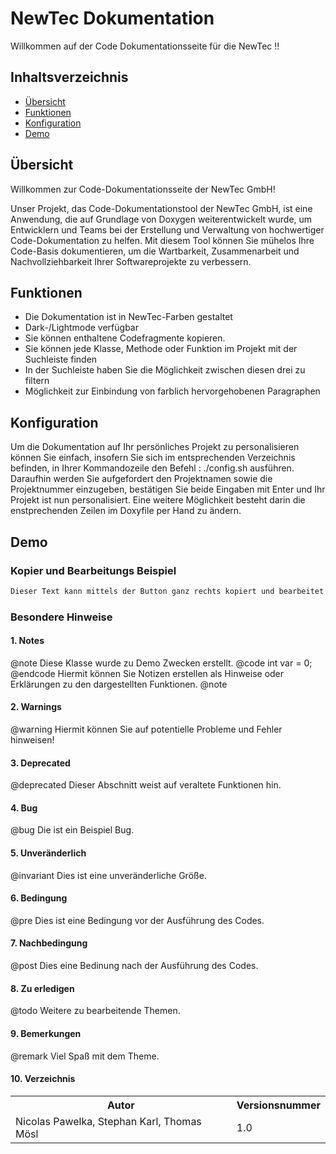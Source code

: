 # NewTec Dokumentation

Willkommen auf der Code Dokumentationsseite für die NewTec !!

## Inhaltsverzeichnis

- [Übersicht](#übersicht)
- [Funktionen](#funktionen)
- [Konfiguration](#konfiguration)
- [Demo](#demo)

## Übersicht
Willkommen zur Code-Dokumentationsseite der NewTec GmbH!

Unser Projekt, das Code-Dokumentationstool der NewTec GmbH, ist eine Anwendung, die auf Grundlage von Doxygen weiterentwickelt wurde, um Entwicklern und Teams bei der Erstellung und Verwaltung von hochwertiger Code-Dokumentation zu helfen. Mit diesem Tool können Sie mühelos Ihre Code-Basis dokumentieren, um die Wartbarkeit, Zusammenarbeit und Nachvollziehbarkeit Ihrer Softwareprojekte zu verbessern.


## Funktionen

- Die Dokumentation ist in NewTec-Farben gestaltet
- Dark-/Lightmode verfügbar
- Sie können enthaltene Codefragmente kopieren.
- Sie können jede Klasse, Methode oder Funktion im Projekt mit der Suchleiste finden
- In der Suchleiste haben Sie die Möglichkeit zwischen diesen drei zu filtern
- Möglichkeit zur Einbindung von farblich hervorgehobenen Paragraphen

## Konfiguration

Um die Dokumentation auf Ihr persönliches Projekt zu personalisieren können Sie einfach, insofern Sie sich im entsprechenden Verzeichnis befinden, in Ihrer Kommandozeile den Befehl : 
./config.sh ausführen. Daraufhin werden Sie aufgefordert 
den Projektnamen sowie die Projektnummer einzugeben, bestätigen Sie beide Eingaben mit Enter und Ihr Projekt ist nun personalisiert. Eine weitere Möglichkeit besteht darin die enstprechenden Zeilen im Doxyfile per Hand zu ändern.

## Demo
### Kopier und Bearbeitungs Beispiel
```html
Dieser Text kann mittels der Button ganz rechts kopiert und bearbeitet werden!
```
### Besondere Hinweise 
#### 1. Notes
@note Diese Klasse wurde zu Demo Zwecken erstellt.
@code int var = 0; @endcode
Hiermit können Sie Notizen erstellen als Hinweise oder Erklärungen zu den dargestellten Funktionen.
@note


#### 2. Warnings
@warning Hiermit können Sie auf potentielle Probleme und Fehler hinweisen! 

    
#### 3. Deprecated
@deprecated Dieser Abschnitt weist auf veraltete Funktionen hin.



#### 4. Bug
@bug Die ist ein Beispiel Bug.



#### 5. Unveränderlich
@invariant Dies ist eine unveränderliche Größe.



#### 6. Bedingung
@pre Dies ist eine Bedingung vor der Ausführung des Codes.


#### 7. Nachbedingung
@post Dies eine Bedinung nach der Ausführung des Codes.


#### 8. Zu erledigen
@todo Weitere zu bearbeitende Themen.


#### 9. Bemerkungen
@remark Viel Spaß mit dem Theme.


#### 10. Verzeichnis
<table>
  <tr>
    <th>Autor</th>
    <th>Versionsnummer</th>
  </tr>
  <tr>
    <td>Nicolas Pawelka, Stephan Karl, Thomas Mösl</td>
    <td>1.0</td>
  </tr>
</table>
